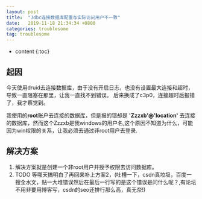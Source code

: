 ```yaml
---
layout: post
title:  "Jdbc连接数据库配置与实际访问用户不一致"
date:   2019-11-18 21:34:34 +0800
categories: troublesome
tag: troublesome
---
```


* content
{:toc}

## 起因
今天使用druid去连接数据库，由于没有开启日志，也没有设置最大连接和超时，导致一直阻塞在那里，让我一直找不到错误。
后来换成了c3p0，连接超时后报错了，我才察觉到。

我使用的**root**账户去连接的数据库，但是报的错却是 **'Zzzxb'@'location'** 去连接的数据库，然而这个Zzzxb是我windows的用户名,这个原因不知道为什么，可能因为win权限的关系，让我必须去通过非root用户去登录.

## 解决方案

1. 解决方案就是创建一个非root用户并授予权限去访问数据库。
2. TODO 等哪天搞明白了再回来补上方案2，(吐槽一下，csdn真垃圾，百度一搜全水文，贴一大堆错误然后在最后一行写的是这个错误是问什么呢？,有论坛不用非要用博客写，csdn的seo还排行那么高，真无奈!)

